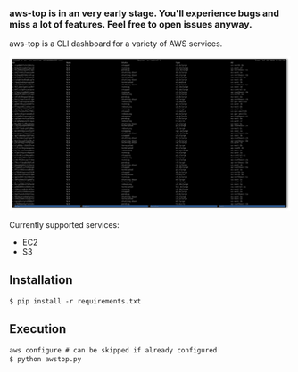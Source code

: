 ### aws-top is in an very early stage. You'll experience bugs and miss a lot of features. Feel free to open issues anyway.

aws-top is a CLI dashboard for a variety of AWS services.

![EC2 view](img/ec2.png)

Currently supported services:
- EC2
- S3

## Installation
```commandline
$ pip install -r requirements.txt
```

## Execution
```commandline
aws configure # can be skipped if already configured
$ python awstop.py
```
